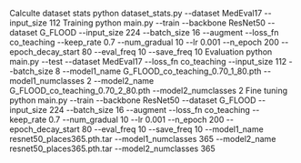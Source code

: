 Calculte dataset stats
	python dataset_stats.py --dataset MedEval17 --input_size 112
Training
	python main.py --train --backbone ResNet50 --dataset G_FLOOD --input_size 224 --batch_size 16 --augment --loss_fn co_teaching --keep_rate 0.7 --num_gradual 10 --lr 0.001 --n_epoch 200 --epoch_decay_start 80  --eval_freq 10 --save_freq 10
Evaluation
	python main.py --test --dataset MedEval17 --loss_fn co_teaching --input_size 112 --batch_size 8 --model1_name G_FLOOD_co_teaching_0.70_1_80.pth --model1_numclasses 2 --model2_name G_FLOOD_co_teaching_0.70_2_80.pth --model2_numclasses 2
Fine tuning
	python main.py --train --backbone ResNet50 --dataset G_FLOOD --input_size 224 --batch_size 16 --augment --loss_fn co_teaching --keep_rate 0.7 --num_gradual 10 --lr 0.001 --n_epoch 200 --epoch_decay_start 80  --eval_freq 10 --save_freq 10 --model1_name resnet50_places365.pth.tar --model1_numclasses 365 --model2_name resnet50_places365.pth.tar --model2_numclasses 365